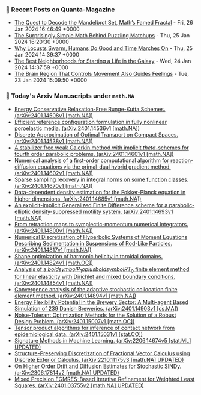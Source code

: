 ### 📝 Recent Posts on Quanta-Magazine
<!-- quanta starts -->
* <a href="https://www.quantamagazine.org/the-quest-to-decode-the-mandelbrot-set-maths-famed-fractal-20240126/">The Quest to Decode the Mandelbrot Set, Math’s Famed Fractal</a> - Fri, 26 Jan 2024 16:46:49 +0000
* <a href="https://www.quantamagazine.org/the-surprisingly-simple-math-behind-puzzling-matchups-20240125/">The Surprisingly Simple Math Behind Puzzling Matchups</a> - Thu, 25 Jan 2024 16:20:30 +0000
* <a href="https://www.quantamagazine.org/janna-levin-why-im-co-hosting-the-joy-of-why-podcast-20240125/">Why Locusts Swarm, Humans Do Good and Time Marches On</a> - Thu, 25 Jan 2024 14:39:37 +0000
* <a href="https://www.quantamagazine.org/the-best-neighborhoods-for-starting-a-life-in-the-galaxy-20240124/">The Best Neighborhoods for Starting a Life in the Galaxy</a> - Wed, 24 Jan 2024 14:37:59 +0000
* <a href="https://www.quantamagazine.org/the-part-of-the-brain-that-controls-movement-also-guides-feelings-20240123/">The Brain Region That Controls Movement Also Guides Feelings</a> - Tue, 23 Jan 2024 15:09:50 +0000
<!-- quanta ends -->
### 📝 Today's Arxiv Manuscripts under ``math.NA``
<!-- arxiv-math-na starts -->
* <a href="http://arxiv.org/abs/2401.14508">Energy Conservative Relaxation-Free Runge-Kutta Schemes. (arXiv:2401.14508v1 [math.NA])</a>
* <a href="http://arxiv.org/abs/2401.14536">Efficient reference configuration formulation in fully nonlinear poroelastic media. (arXiv:2401.14536v1 [math.NA])</a>
* <a href="http://arxiv.org/abs/2401.14538">Discrete Approximation of Optimal Transport on Compact Spaces. (arXiv:2401.14538v1 [math.NA])</a>
* <a href="http://arxiv.org/abs/2401.14601">A stabilizer free weak Galerkin method with implicit $theta$-schemes for fourth order parabolic problems. (arXiv:2401.14601v1 [math.NA])</a>
* <a href="http://arxiv.org/abs/2401.14602">Numerical analysis of a first-order computational algorithm for reaction-diffusion equations via the primal-dual hybrid gradient method. (arXiv:2401.14602v1 [math.NA])</a>
* <a href="http://arxiv.org/abs/2401.14670">Sparse sampling recovery in integral norms on some function classes. (arXiv:2401.14670v1 [math.NA])</a>
* <a href="http://arxiv.org/abs/2401.14685">Data-dependent density estimation for the Fokker-Planck equation in higher dimensions. (arXiv:2401.14685v1 [math.NA])</a>
* <a href="http://arxiv.org/abs/2401.14693">An explicit-implicit Generalized Finite Difference scheme for a parabolic-elliptic density-suppressed motility system. (arXiv:2401.14693v1 [math.NA])</a>
* <a href="http://arxiv.org/abs/2401.14800">From retraction maps to symplectic-momentum numerical integrators. (arXiv:2401.14800v1 [math.NA])</a>
* <a href="http://arxiv.org/abs/2401.14817">Numerical Discretisation of Hyperbolic Systems of Moment Equations Describing Sedimentation in Suspensions of Rod-Like Particles. (arXiv:2401.14817v1 [math.NA])</a>
* <a href="http://arxiv.org/abs/2401.14824">Shape optimization of harmonic helicity in toroidal domains. (arXiv:2401.14824v1 [math.OC])</a>
* <a href="http://arxiv.org/abs/2401.14854">Analysis of a $boldsymbol{P}_1oplus boldsymbol{RT}_0$ finite element method for linear elasticity with Dirichlet and mixed boundary conditions. (arXiv:2401.14854v1 [math.NA])</a>
* <a href="http://arxiv.org/abs/2401.14894">Convergence analysis of the adaptive stochastic collocation finite element method. (arXiv:2401.14894v1 [math.NA])</a>
* <a href="http://arxiv.org/abs/2401.14903">Energy Flexibility Potential in the Brewery Sector: A Multi-agent Based Simulation of 239 Danish Breweries. (arXiv:2401.14903v1 [cs.MA])</a>
* <a href="http://arxiv.org/abs/2401.15007">Noise-Tolerant Optimization Methods for the Solution of a Robust Design Problem. (arXiv:2401.15007v1 [math.OC])</a>
* <a href="http://arxiv.org/abs/2401.15031">Tensor product algorithms for inference of contact network from epidemiological data. (arXiv:2401.15031v1 [stat.CO])</a>
* <a href="http://arxiv.org/abs/2206.14674">Signature Methods in Machine Learning. (arXiv:2206.14674v5 [stat.ML] UPDATED)</a>
* <a href="http://arxiv.org/abs/2210.11175">Structure-Preserving Discretization of Fractional Vector Calculus using Discrete Exterior Calculus. (arXiv:2210.11175v3 [math.NA] UPDATED)</a>
* <a href="http://arxiv.org/abs/2306.17814">On Higher Order Drift and Diffusion Estimates for Stochastic SINDy. (arXiv:2306.17814v2 [math.NA] UPDATED)</a>
* <a href="http://arxiv.org/abs/2401.03755">Mixed Precision FGMRES-Based Iterative Refinement for Weighted Least Squares. (arXiv:2401.03755v2 [math.NA] UPDATED)</a>
<!-- arxiv-math-na ends -->
